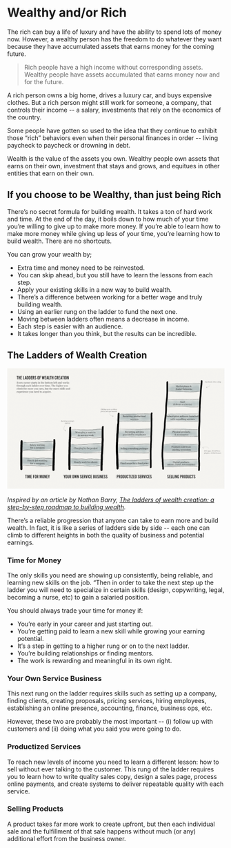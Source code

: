 # Wealthy and/or Rich

The rich can buy a life of luxury and have the ability to spend lots of money now. However, a wealthy person has the freedom to do whatever they want because they have accumulated assets that earns money for the coming future.

> Rich people have a high income without corresponding assets.
> Wealthy people have assets accumulated that earns money now and for the future.

A rich person owns a big home, drives a luxury car, and buys expensive clothes. But a rich person might still work for someone, a company, that controls their income -- a salary, investments that rely on the economics of the country.

Some people have gotten so used to the idea that they continue to exhibit those “rich” behaviors even when their personal finances in order -- living paycheck to paycheck or drowning in debt.

Wealth is the value of the assets you own. Wealthy people own assets that earns on their own, investment that stays and grows, and equitues in other entities that earn on their own.

## If you choose to be Wealthy, than just being Rich

There’s no secret formula for building wealth. It takes a ton of hard work and time. At the end of the day, it boils down to how much of your time you’re willing to give up to make more money. If you’re able to learn how to make more money while giving up less of your time, you’re learning how to build wealth. There are no shortcuts.

You can grow your wealth by;

- Extra time and money need to be reinvested.
- You can skip ahead, but you still have to learn the lessons from each step.
- Apply your existing skills in a new way to build wealth.
- There’s a difference between working for a better wage and truly building wealth.
- Using an earlier rung on the ladder to fund the next one.
- Moving between ladders often means a decrease in income.
- Each step is easier with an audience.
- It takes longer than you think, but the results can be incredible.

## The Ladders of Wealth Creation

![](/assets/img/the-leaders-of-wealth-creation.png "The Ladders of Wealth Creation")

_Inspired by an article by Nathan Barry, [The ladders of wealth creation: a step-by-step roadmap to building wealth](https://nathanbarry.com/wealth-creation/)._

There’s a reliable progression that anyone can take to earn more and build wealth. In fact, it is like a series of ladders side by side -- each one can climb to different heights in both the quality of business and potential earnings.

### Time for Money

The only skills you need are showing up consistently, being reliable, and learning new skills on the job. “Then in order to take the next step up the ladder you will need to specialize in certain skills (design, copywriting, legal, becoming a nurse, etc) to gain a salaried position.

You should always trade your time for money if:

- You’re early in your career and just starting out.
- You’re getting paid to learn a new skill while growing your earning potential.
- It’s a step in getting to a higher rung or on to the next ladder.
- You’re building relationships or finding mentors.
- The work is rewarding and meaningful in its own right.


### Your Own Service Business

This next rung on the ladder requires skills such as setting up a company, finding clients, creating proposals, pricing services, hiring employees, establishing an online presence, accounting, finance, business ops, etc.

However, these two are probably the most important -- (i) follow up with customers and (ii) doing what you said you were going to do.

### Productized Services

To reach new levels of income you need to learn a different lesson: how to sell without ever talking to the customer. This rung of the ladder requires you to learn how to write quality sales copy, design a sales page, process online payments, and create systems to deliver repeatable quality with each service.

### Selling Products

A product takes far more work to create upfront, but then each individual sale and the fulfillment of that sale happens without much (or any) additional effort from the business owner.
